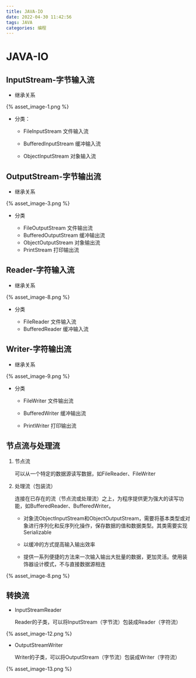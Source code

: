 ```yaml
---
title: JAVA-IO
date: 2022-04-30 11:42:56
tags: JAVA
categories: 编程
---
```


# JAVA-IO

## InputStream-字节输入流

- 继承关系

{% asset_image-1.png %}

- 分类：

  - FileInputStream 文件输入流

  - BufferedInputStream 缓冲输入流

  - ObjectInputStream 对象输入流

    



## OutputStream-字节输出流

- 继承关系

{% asset_image-3.png %}

- 分类

  - FileOutputStream 文件输出流
  - BufferedOutputStream 缓冲输出流
  - ObjectOutputStream 对象输出流
  - PrintStream 打印输出流



## Reader-字符输入流

- 继承关系

{% asset_image-8.png %}

- 分类

  - FileReader 文件输入流
  - BufferedReader 缓冲输入流



## Writer-字符输出流

- 继承关系

{% asset_image-9.png %}

- 分类

  - FileWriter 文件输出流

  - BufferedWriter 缓冲输出流
  - PrintWriter 打印输出流



## 节点流与处理流

1. 节点流

   可以从一个特定的数据源读写数据，如FileReader、FileWriter

2. 处理流（包装流）

   连接在已存在的流（节点流或处理流）之上，为程序提供更为强大的读写功能，如BufferedReader、BufferedWriter。

   - 对象流ObjectInputStream和ObjectOutputStream，需要将基本类型或对象进行序列化和反序列化操作，保存数据的值和数据类型。其类需要实现Serializable

   - 以缓冲的方式提高输入输出效率
   - 提供一系列便捷的方法来一次输入输出大批量的数据，更加灵活。使用装饰器设计模式，不与直接数据源相连

{% asset_image-8.png %}



## 转换流

- InputStreamReader

  Reader的子类，可以将InputStream（字节流）包装成Reader（字符流）

{% asset_image-12.png %}

- OutputStreamWriter

  Writer的子类，可以将OutputStream（字节流）包装成Writer（字符流）

{% asset_image-13.png %}
